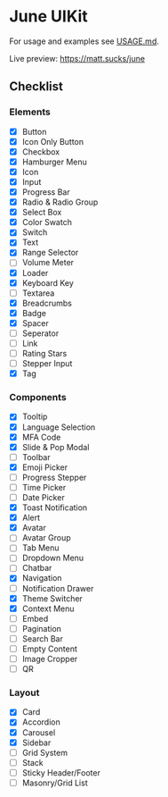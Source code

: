 # June UIKit

For usage and examples see [USAGE.md](USAGE.md).

Live preview: https://matt.sucks/june

## Checklist

### Elements

- [x] Button
- [x] Icon Only Button
- [x] Checkbox
- [x] Hamburger Menu
- [x] Icon
- [x] Input
- [x] Progress Bar
- [x] Radio & Radio Group
- [x] Select Box
- [x] Color Swatch
- [x] Switch
- [x] Text
- [x] Range Selector
- [ ] Volume Meter
- [x] Loader
- [x] Keyboard Key
- [ ] Textarea
- [x] Breadcrumbs
- [x] Badge
- [x] Spacer
- [ ] Seperator
- [ ] Link
- [ ] Rating Stars
- [ ] Stepper Input
- [x] Tag

### Components

- [x] Tooltip
- [x] Language Selection
- [x] MFA Code
- [x] Slide & Pop Modal
- [ ] Toolbar
- [x] Emoji Picker
- [ ] Progress Stepper
- [ ] Time Picker
- [ ] Date Picker
- [x] Toast Notification
- [x] Alert
- [x] Avatar
- [ ] Avatar Group
- [ ] Tab Menu
- [ ] Dropdown Menu
- [ ] Chatbar
- [x] Navigation
- [ ] Notification Drawer
- [x] Theme Switcher
- [x] Context Menu
- [ ] Embed
- [ ] Pagination
- [ ] Search Bar
- [ ] Empty Content
- [ ] Image Cropper
- [ ] QR

### Layout

- [x] Card
- [x] Accordion
- [x] Carousel
- [x] Sidebar
- [ ] Grid System
- [ ] Stack
- [ ] Sticky Header/Footer
- [ ] Masonry/Grid List
